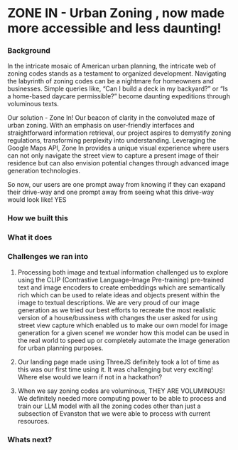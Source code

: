 # ZONE IN - Urban Zoning , now made more accessible and less daunting!

### Background

In the intricate mosaic of American urban planning, the intricate web of zoning codes stands as a testament to organized development. Navigating the labyrinth of zoning codes can be a nightmare for homeowners and businesses. Simple queries like, “Can I build a deck in my backyard?” or “Is a home-based daycare permissible?” become daunting expeditions through voluminous texts.

Our solution - Zone In! Our beacon of clarity in the convoluted maze of urban zoning. With an emphasis on user-friendly interfaces and straightforward information retrieval, our project aspires to demystify zoning regulations, transforming perplexity into understanding. Leveraging the Google Maps API, Zone In provides a unique visual experience where users can not only navigate the street view to capture a present image of their residence but can also envision potential changes through advanced image generation technologies.

So now, our users are one prompt away from knowing if they can exapand their drive-way and one prompt away from seeing what this drive-way would look like! YES

### How we built this 


### What it does


### Challenges we ran into

1) Processing both image and textual information challenged us to explore using the CLIP (Contrastive Language–Image Pre-training) pre-trained text and image encoders to create embeddings which are semantically rich
which can be used to relate ideas and objects present within the image to textual descriptions. We are very proud of our image generation as we tried our best efforts to recreate the most realistic version of a house/bussiness with changes the
user asked for using street view capture which enabled us to make our own model for image generation for a given scene! we wonder how this model can be used in the real world to speed up or completely automate the image generation for urban planning purposes.

2) Our landing page made using ThreeJS definitely took a lot of time as this was our first time using it. It was challenging but very exciting! Where else would we learn if not in a hackathon?

3) When we say zoning codes are voluminous, THEY ARE VOLUMINOUS! We definitely needed more computing power to be able to process and train our LLM model with all the zoning codes other than just a subsection of Evanston that we were able to process with current resources.


### Whats next?
